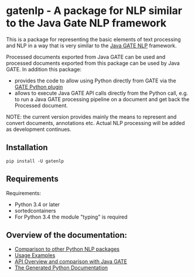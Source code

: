 # gatenlp - A package for NLP similar to the Java Gate NLP framework

This is a package for representing the basic elements of text processing
and NLP in a way that is very similar to the
[Java GATE NLP](https://gate.ac.uk/)
framework.

Processed documents exported from Java GATE can be used and processed documents
exported from this package can be used by Java GATE. In addition this package:
* provides the code to allow using Python directly from GATE via the [GATE Python plugin](https://github.com/GateNLP/gateplugin-Python)
* allows to execute Java GATE API calls directly from the Python call, e.g.
  to run a Java GATE processing pipeline on a document and get back the Processed
  document.

NOTE: the current version provides mainly the means to represent and convert
documents, annotations etc. Actual NLP processing will be added as
development continues.

## Installation

`pip install -U gatenlp`

## Requirements

Requirements:
* Python 3.4 or later
* sortedcontainers
* For Python 3.4 the module "typing" is required

## Overview of the documentation:

* [Comparison to other Python NLP packages](comparison)
* [Usage Examples](usage_examples)
* [API Overview and comparison with Java GATE](api)
* [The Generated Python Documentation](pythondoc)
